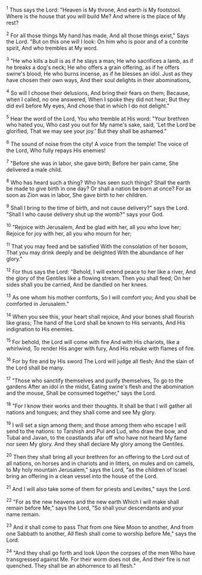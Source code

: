 <sup>1</sup> 
Thus says the Lord: "Heaven is My throne, And earth is My footstool. Where is the house that you will build Me? And where is the place of My rest? 

<sup>2</sup> 
For all those things My hand has made, And all those things exist," Says the Lord. "But on this one will I look: On him who is poor and of a contrite spirit, And who trembles at My word. 

<sup>3</sup> 
"He who kills a bull is as if he slays a man; He who sacrifices a lamb, as if he breaks a dog's neck; He who offers a grain offering, as if he offers swine's blood; He who burns incense, as if he blesses an idol. Just as they have chosen their own ways, And their soul delights in their abominations, 

<sup>4</sup> 
So will I choose their delusions, And bring their fears on them; Because, when I called, no one answered, When I spoke they did not hear; But they did evil before My eyes, And chose that in which I do not delight." 

<sup>5</sup> 
Hear the word of the Lord, You who tremble at His word: "Your brethren who hated you, Who cast you out for My name's sake, said, 'Let the Lord be glorified, That we may see your joy.' But they shall be ashamed." 

<sup>6</sup> 
The sound of noise from the city! A voice from the temple! The voice of the Lord, Who fully repays His enemies! 

<sup>7</sup> 
"Before she was in labor, she gave birth; Before her pain came, She delivered a male child. 

<sup>8</sup> 
Who has heard such a thing? Who has seen such things? Shall the earth be made to give birth in one day? Or shall a nation be born at once? For as soon as Zion was in labor, She gave birth to her children. 

<sup>9</sup> 
Shall I bring to the time of birth, and not cause delivery?" says the Lord. "Shall I who cause delivery shut up the womb?" says your God. 

<sup>10</sup> 
"Rejoice with Jerusalem, And be glad with her, all you who love her; Rejoice for joy with her, all you who mourn for her; 

<sup>11</sup> 
That you may feed and be satisfied With the consolation of her bosom, That you may drink deeply and be delighted With the abundance of her glory." 

<sup>12</sup> 
For thus says the Lord: "Behold, I will extend peace to her like a river, And the glory of the Gentiles like a flowing stream. Then you shall feed; On her sides shall you be carried, And be dandled on her knees. 

<sup>13</sup> 
As one whom his mother comforts, So I will comfort you; And you shall be comforted in Jerusalem." 

<sup>14</sup> 
When you see this, your heart shall rejoice, And your bones shall flourish like grass; The hand of the Lord shall be known to His servants, And His indignation to His enemies. 

<sup>15</sup> 
For behold, the Lord will come with fire And with His chariots, like a whirlwind, To render His anger with fury, And His rebuke with flames of fire. 

<sup>16</sup> 
For by fire and by His sword The Lord will judge all flesh; And the slain of the Lord shall be many. 

<sup>17</sup> 
"Those who sanctify themselves and purify themselves, To go to the gardens After an idol in the midst, Eating swine's flesh and the abomination and the mouse, Shall be consumed together," says the Lord. 

<sup>18</sup> 
"For I know their works and their thoughts. It shall be that I will gather all nations and tongues; and they shall come and see My glory. 

<sup>19</sup> 
I will set a sign among them; and those among them who escape I will send to the nations: to Tarshish and Pul and Lud, who draw the bow, and Tubal and Javan, to the coastlands afar off who have not heard My fame nor seen My glory. And they shall declare My glory among the Gentiles. 

<sup>20</sup> 
Then they shall bring all your brethren for an offering to the Lord out of all nations, on horses and in chariots and in litters, on mules and on camels, to My holy mountain Jerusalem," says the Lord, "as the children of Israel bring an offering in a clean vessel into the house of the Lord. 

<sup>21</sup> 
And I will also take some of them for priests and Levites," says the Lord. 

<sup>22</sup> 
"For as the new heavens and the new earth Which I will make shall remain before Me," says the Lord, "So shall your descendants and your name remain. 

<sup>23</sup> 
And it shall come to pass That from one New Moon to another, And from one Sabbath to another, All flesh shall come to worship before Me," says the Lord. 

<sup>24</sup> 
"And they shall go forth and look Upon the corpses of the men Who have transgressed against Me. For their worm does not die, And their fire is not quenched. They shall be an abhorrence to all flesh."